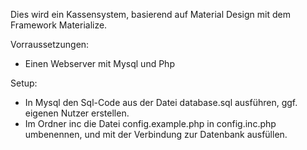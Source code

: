 Dies wird ein Kassensystem, basierend auf Material Design mit dem Framework Materialize.

Vorraussetzungen:
  * Einen Webserver mit Mysql und Php

Setup:
  * In Mysql den Sql-Code aus der Datei database.sql ausführen, ggf. eigenen Nutzer erstellen.
  * Im Ordner inc die Datei config.example.php in config.inc.php umbenennen, und mit der Verbindung zur Datenbank ausfüllen.
